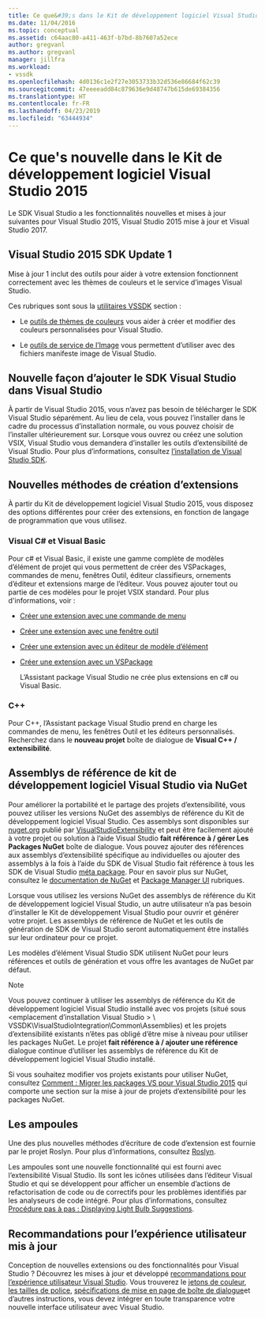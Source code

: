 ```yaml
---
title: Ce que&#39;s dans le Kit de développement logiciel Visual Studio 2015 | Microsoft Docs
ms.date: 11/04/2016
ms.topic: conceptual
ms.assetid: c64aac80-a411-463f-b7bd-8b7607a52ece
author: gregvanl
ms.author: gregvanl
manager: jillfra
ms.workload:
- vssdk
ms.openlocfilehash: 4d0136c1e2f27e3053733b32d536e86684f62c39
ms.sourcegitcommit: 47eeeeadd84c879636e9d48747b615de69384356
ms.translationtype: HT
ms.contentlocale: fr-FR
ms.lasthandoff: 04/23/2019
ms.locfileid: "63444934"
---
```

# <a name="what39s-new-in-the-visual-studio-2015-sdk"></a>Ce que&#39;s nouvelle dans le Kit de développement logiciel Visual Studio 2015
Le SDK Visual Studio a les fonctionnalités nouvelles et mises à jour suivantes pour Visual Studio 2015, Visual Studio 2015 mise à jour et Visual Studio 2017.

## <a name="vs-2015-sdk-update-1"></a>Visual Studio 2015 SDK Update 1
 Mise à jour 1 inclut des outils pour aider à votre extension fonctionnent correctement avec les thèmes de couleurs et le service d’images Visual Studio.

 Ces rubriques sont sous la [utilitaires VSSDK](../extensibility/internals/vssdk-utilities.md) section :

- Le [outils de thèmes de couleurs](../extensibility/internals/color-theming-tools.md) vous aider à créer et modifier des couleurs personnalisées pour Visual Studio.

- Le [outils de service de l’Image](../extensibility/internals/image-service-tools.md) vous permettent d’utiliser avec des fichiers manifeste image de Visual Studio.

## <a name="new-way-to-add-the-visual-studio-sdk-to-visual-studio"></a>Nouvelle façon d’ajouter le SDK Visual Studio dans Visual Studio
 À partir de Visual Studio 2015, vous n’avez pas besoin de télécharger le SDK Visual Studio séparément. Au lieu de cela, vous pouvez l’installer dans le cadre du processus d’installation normale, ou vous pouvez choisir de l’installer ultérieurement sur. Lorsque vous ouvrez ou créez une solution VSIX, Visual Studio vous demandera d’installer les outils d’extensibilité de Visual Studio. Pour plus d’informations, consultez [l’installation de Visual Studio SDK](../extensibility/installing-the-visual-studio-sdk.md).

## <a name="new-ways-of-creating-extensions"></a>Nouvelles méthodes de création d’extensions
 À partir du Kit de développement logiciel Visual Studio 2015, vous disposez des options différentes pour créer des extensions, en fonction de langage de programmation que vous utilisez.

### <a name="visual-c-and-visual-basic"></a>Visual C# et Visual Basic
 Pour c# et Visual Basic, il existe une gamme complète de modèles d’élément de projet qui vous permettent de créer des VSPackages, commandes de menu, fenêtres Outil, éditeur classifieurs, ornements d’éditeur et extensions marge de l’éditeur. Vous pouvez ajouter tout ou partie de ces modèles pour le projet VSIX standard. Pour plus d'informations, voir :

- [Créer une extension avec une commande de menu](../extensibility/creating-an-extension-with-a-menu-command.md)

- [Créer une extension avec une fenêtre outil](../extensibility/creating-an-extension-with-a-tool-window.md)

- [Créer une extension avec un éditeur de modèle d’élément](../extensibility/creating-an-extension-with-an-editor-item-template.md)

- [Créer une extension avec un VSPackage](../extensibility/creating-an-extension-with-a-vspackage.md)

     L’Assistant package Visual Studio ne crée plus extensions en c# ou Visual Basic.

### <a name="c"></a>C++
 Pour C++, l’Assistant package Visual Studio prend en charge les commandes de menu, les fenêtres Outil et les éditeurs personnalisés. Recherchez dans le **nouveau projet** boîte de dialogue de **Visual C++ / extensibilité**.

## <a name="vs-sdk-reference-assemblies-via-nuget"></a>Assemblys de référence de kit de développement logiciel Visual Studio via NuGet
 Pour améliorer la portabilité et le partage des projets d’extensibilité, vous pouvez utiliser les versions NuGet des assemblys de référence du Kit de développement logiciel Visual Studio. Ces assemblys sont disponibles sur [nuget.org](http://www.nuget.org) publié par [VisualStudioExtensibility](http://www.nuget.org/profiles/VisualStudioExtensibility) et peut être facilement ajouté à votre projet ou solution à l’aide Visual Studio **fait référence à / gérer Les Packages NuGet** boîte de dialogue. Vous pouvez ajouter des références aux assemblys d’extensibilité spécifique au individuelles ou ajouter des assemblys à la fois à l’aide du SDK de Visual Studio fait référence à tous les SDK de Visual Studio [méta package](http://www.nuget.org/packages/VSSDK_Reference_Assemblies). Pour en savoir plus sur NuGet, consultez le [documentation de NuGet](/NuGet) et [Package Manager UI](/NuGet/Tools/Package-Manager-UI) rubriques.

 Lorsque vous utilisez les versions NuGet des assemblys de référence du Kit de développement logiciel Visual Studio, un autre utilisateur n’a pas besoin d’installer le Kit de développement Visual Studio pour ouvrir et générer votre projet.  Les assemblys de référence de NuGet et les outils de génération de SDK de Visual Studio seront automatiquement être installés sur leur ordinateur pour ce projet.

 Les modèles d’élément Visual Studio SDK utilisent NuGet pour leurs références et outils de génération et vous offre les avantages de NuGet par défaut.

> [!NOTE]
> Vous pouvez continuer à utiliser les assemblys de référence du Kit de développement logiciel Visual Studio installé avec vos projets (situé sous \<emplacement d’installation Visual Studio > \ VSSDK\VisualStudioIntegration\Common\Assemblies) et les projets d’extensibilité existants n’êtes pas obligé d’être mise à niveau pour utiliser les packages NuGet.  Le projet **fait référence à / ajouter une référence** dialogue continue d’utiliser les assemblys de référence du Kit de développement logiciel Visual Studio installé.
>
> Si vous souhaitez modifier vos projets existants pour utiliser NuGet, consultez [Comment : Migrer les packages VS pour Visual Studio 2015](../extensibility/how-to-migrate-extensibility-projects-to-visual-studio-2015.md) qui comporte une section sur la mise à jour de projets d’extensibilité pour les packages NuGet.

## <a name="light-bulbs"></a>Les ampoules
 Une des plus nouvelles méthodes d’écriture de code d’extension est fournie par le projet Roslyn. Pour plus d’informations, consultez [Roslyn](https://github.com/dotnet/Roslyn).

 Les ampoules sont une nouvelle fonctionnalité qui est fourni avec l’extensibilité Visual Studio. Ils sont les icônes utilisées dans l’éditeur Visual Studio et qui se développent pour afficher un ensemble d’actions de refactorisation de code ou de correctifs pour les problèmes identifiés par les analyseurs de code intégré. Pour plus d’informations, consultez [Procédure pas à pas : Displaying Light Bulb Suggestions](../extensibility/walkthrough-displaying-light-bulb-suggestions.md).

## <a name="updated-user-experience-guidelines"></a>Recommandations pour l’expérience utilisateur mis à jour
 Conception de nouvelles extensions ou des fonctionnalités pour Visual Studio ? Découvrez les mises à jour et développé [recommandations pour l’expérience utilisateur Visual Studio](../extensibility/ux-guidelines/visual-studio-user-experience-guidelines.md).  Vous trouverez le [jetons de couleur](../extensibility/ux-guidelines/shared-colors-for-visual-studio.md), [les tailles de police](../extensibility/ux-guidelines/fonts-and-formatting-for-visual-studio.md), [spécifications de mise en page de boîte de dialogue](../extensibility/ux-guidelines/layout-for-visual-studio.md)et d’autres instructions, vous devez intégrer en toute transparence votre nouvelle interface utilisateur avec Visual Studio.